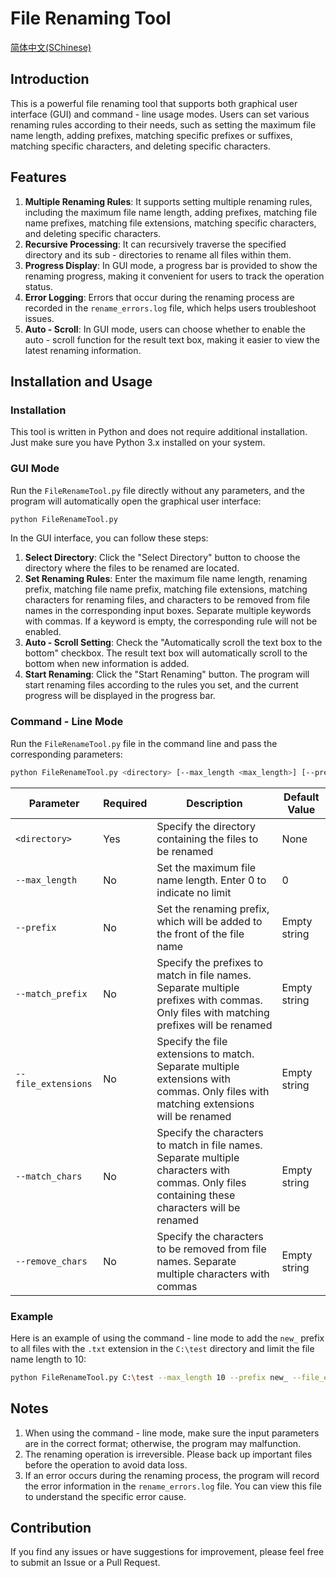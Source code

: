 # File Renaming Tool
[简体中文(SChinese)](https://github.com/oierxjn/widgets/blob/main/FileRenameTool/README_zh.md)
## Introduction
This is a powerful file renaming tool that supports both graphical user interface (GUI) and command - line usage modes. Users can set various renaming rules according to their needs, such as setting the maximum file name length, adding prefixes, matching specific prefixes or suffixes, matching specific characters, and deleting specific characters.

## Features
1. **Multiple Renaming Rules**: It supports setting multiple renaming rules, including the maximum file name length, adding prefixes, matching file name prefixes, matching file extensions, matching specific characters, and deleting specific characters.
2. **Recursive Processing**: It can recursively traverse the specified directory and its sub - directories to rename all files within them.
3. **Progress Display**: In GUI mode, a progress bar is provided to show the renaming progress, making it convenient for users to track the operation status.
4. **Error Logging**: Errors that occur during the renaming process are recorded in the `rename_errors.log` file, which helps users troubleshoot issues.
5. **Auto - Scroll**: In GUI mode, users can choose whether to enable the auto - scroll function for the result text box, making it easier to view the latest renaming information.

## Installation and Usage

### Installation
This tool is written in Python and does not require additional installation. Just make sure you have Python 3.x installed on your system.

### GUI Mode
Run the `FileRenameTool.py` file directly without any parameters, and the program will automatically open the graphical user interface:
```bash
python FileRenameTool.py
```
In the GUI interface, you can follow these steps:
1. **Select Directory**: Click the "Select Directory" button to choose the directory where the files to be renamed are located.
2. **Set Renaming Rules**: Enter the maximum file name length, renaming prefix, matching file name prefix, matching file extensions, matching characters for renaming files, and characters to be removed from file names in the corresponding input boxes. Separate multiple keywords with commas. If a keyword is empty, the corresponding rule will not be enabled.
3. **Auto - Scroll Setting**: Check the "Automatically scroll the text box to the bottom" checkbox. The result text box will automatically scroll to the bottom when new information is added.
4. **Start Renaming**: Click the "Start Renaming" button. The program will start renaming files according to the rules you set, and the current progress will be displayed in the progress bar.

### Command - Line Mode
Run the `FileRenameTool.py` file in the command line and pass the corresponding parameters:
```bash
python FileRenameTool.py <directory> [--max_length <max_length>] [--prefix <prefix>] [--match_prefix <match_prefix>] [--file_extensions <file_extensions>] [--match_chars <match_chars>] [--remove_chars <remove_chars>]
```

| Parameter | Required | Description | Default Value |
| --- | --- | --- | --- |
| `<directory>` | Yes | Specify the directory containing the files to be renamed | None |
| `--max_length` | No | Set the maximum file name length. Enter 0 to indicate no limit | 0 |
| `--prefix` | No | Set the renaming prefix, which will be added to the front of the file name | Empty string |
| `--match_prefix` | No | Specify the prefixes to match in file names. Separate multiple prefixes with commas. Only files with matching prefixes will be renamed | Empty string |
| `--file_extensions` | No | Specify the file extensions to match. Separate multiple extensions with commas. Only files with matching extensions will be renamed | Empty string |
| `--match_chars` | No | Specify the characters to match in file names. Separate multiple characters with commas. Only files containing these characters will be renamed | Empty string |
| `--remove_chars` | No | Specify the characters to be removed from file names. Separate multiple characters with commas | Empty string |

### Example
Here is an example of using the command - line mode to add the `new_` prefix to all files with the `.txt` extension in the `C:\test` directory and limit the file name length to 10:
```bash
python FileRenameTool.py C:\test --max_length 10 --prefix new_ --file_extensions .txt
```

## Notes
1. When using the command - line mode, make sure the input parameters are in the correct format; otherwise, the program may malfunction.
2. The renaming operation is irreversible. Please back up important files before the operation to avoid data loss.
3. If an error occurs during the renaming process, the program will record the error information in the `rename_errors.log` file. You can view this file to understand the specific error cause.

## Contribution
If you find any issues or have suggestions for improvement, please feel free to submit an Issue or a Pull Request.
